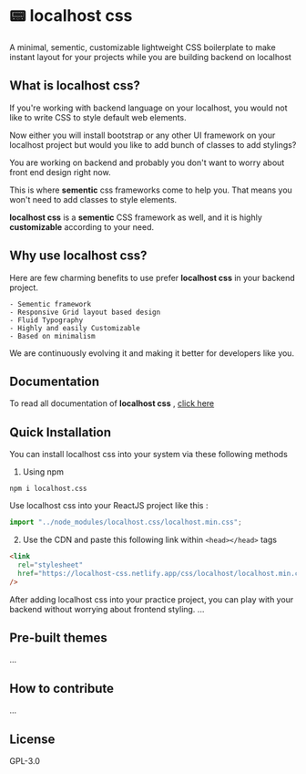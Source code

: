 # 📟 localhost css

A minimal, sementic, customizable lightweight CSS boilerplate to make instant layout for your projects while you are building backend on localhost

## What is localhost css?

If you're working with backend language on your localhost, you would not like to write CSS to style default web elements.

Now either you will install bootstrap or any other UI framework on your localhost project but would you like to add bunch of classes to add stylings?

You are working on backend and probably you don't want to worry about front end design right now.

This is where **sementic** css frameworks come to help you. That means you won't need to add classes to style elements.

**localhost css** is a **sementic** CSS framework as well, and it is highly **customizable** according to your need.

## Why use localhost css?

Here are few charming benefits to use prefer **localhost css** in your backend project.

    - Sementic framework
    - Responsive Grid layout based design
    - Fluid Typography
    - Highly and easily Customizable
    - Based on minimalism

We are continuously evolving it and making it better for developers like you.

## Documentation

To read all documentation of **localhost css** , [click here](https://localhost-css.netlify.app/)

## Quick Installation

You can install localhost css into your system via these following methods

1. Using npm

```git
npm i localhost.css
```

Use localhost css into your ReactJS project like this :

```javascript
import "../node_modules/localhost.css/localhost.min.css";
```

2. Use the CDN and paste this following link within `<head></head>` tags

```html
<link
  rel="stylesheet"
  href="https://localhost-css.netlify.app/css/localhost/localhost.min.css"
/>
```

After adding localhost css into your practice project, you can play with your backend without worrying about frontend styling.
...

## Pre-built themes

...

## How to contribute

...

## License

GPL-3.0
